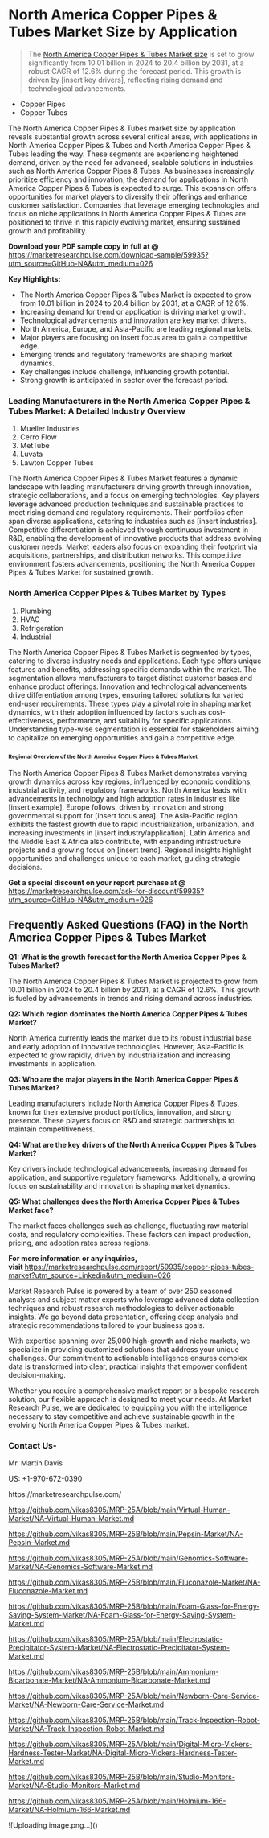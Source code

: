 <h1>North America Copper Pipes & Tubes Market&nbsp;Size by Application</h1><blockquote><p>The <a href="https://marketresearchpulse.com/download-sample/59935?utm_source=GitHub-NA&amp;utm_medium=026">North America Copper Pipes & Tubes Market size</a> is set to grow significantly from 10.01 billion in 2024 to 20.4 billion by 2031, at a robust CAGR of 12.6% during the forecast period. This growth is driven by [insert key drivers], reflecting rising demand and technological advancements.</p></blockquote><ul><li>Copper Pipes<li> Copper Tubes</li></ul><p>The North America Copper Pipes & Tubes market size by application reveals substantial growth across several critical areas, with applications in North America Copper Pipes & Tubes and North America Copper Pipes & Tubes leading the way. These segments are experiencing heightened demand, driven by the need for advanced, scalable solutions in industries such as North America Copper Pipes & Tubes. As businesses increasingly prioritize efficiency and innovation, the demand for applications in North America Copper Pipes & Tubes is expected to surge. This expansion offers opportunities for market players to diversify their offerings and enhance customer satisfaction. Companies that leverage emerging technologies and focus on niche applications in North America Copper Pipes & Tubes are positioned to thrive in this rapidly evolving market, ensuring sustained growth and profitability.</p><p><strong>Download your PDF sample copy in full at @ </strong><a href="https://marketresearchpulse.com/download-sample/59935?utm_source=GitHub-NA&amp;utm_medium=026">https://marketresearchpulse.com/download-sample/59935?utm_source=GitHub-NA&amp;utm_medium=026</a></p><p><strong>Key Highlights: </strong></p><ul><li>The North America Copper Pipes & Tubes Market is expected to grow from 10.01 billion in 2024 to 20.4 billion by 2031, at a CAGR of 12.6%.</li><li>Increasing demand for trend or application is driving market growth.</li><li>Technological advancements and innovation are key market drivers.</li><li>North America, Europe, and Asia-Pacific are leading regional markets.</li><li>Major players are focusing on insert focus area to gain a competitive edge.</li><li>Emerging trends and regulatory frameworks are shaping market dynamics.</li><li>Key challenges include challenge, influencing growth potential.</li><li>Strong growth is anticipated in sector over the forecast period.</li></ul><h3>Leading Manufacturers in the North America Copper Pipes & Tubes Market: A Detailed Industry Overview</h3><ol><li>Mueller Industries</li><li>Cerro Flow</li><li>MetTube</li><li>Luvata</li><li>Lawton Copper Tubes</li></ol><div class="flex max-w-full flex-col flex-grow"><div class="min-h-8 text-message flex w-full flex-col items-end gap-2 whitespace-normal break-words [.text-message+&amp;]:mt-5" dir="auto" data-message-author-role="assistant" data-message-id="fd8432e4-4910-450d-b182-61b7bfb0a01f" data-message-model-slug="gpt-4o"><div class="flex w-full flex-col gap-1 empty:hidden first:pt-[3px]"><div class="markdown prose w-full break-words dark:prose-invert light"><p>The North America Copper Pipes & Tubes Market features a dynamic landscape with leading manufacturers driving growth through innovation, strategic collaborations, and a focus on emerging technologies. Key players leverage advanced production techniques and sustainable practices to meet rising demand and regulatory requirements. Their portfolios often span diverse applications, catering to industries such as [insert industries]. Competitive differentiation is achieved through continuous investment in R&amp;D, enabling the development of innovative products that address evolving customer needs. Market leaders also focus on expanding their footprint via acquisitions, partnerships, and distribution networks. This competitive environment fosters advancements, positioning the North America Copper Pipes & Tubes Market for sustained growth.</p></div></div></div></div><h3>North America Copper Pipes & Tubes Market by Types</h3><ol><li>Plumbing<li> HVAC<li> Refrigeration<li> Industrial</li></ol><div class="flex max-w-full flex-col flex-grow"><div class="min-h-8 text-message flex w-full flex-col items-end gap-2 whitespace-normal break-words [.text-message+&amp;]:mt-5" dir="auto" data-message-author-role="assistant" data-message-id="084470be-0bb7-4664-bddf-5156b4f41249" data-message-model-slug="gpt-4o-mini"><div class="flex w-full flex-col gap-1 empty:hidden first:pt-[3px]"><div class="markdown prose w-full break-words dark:prose-invert light"><p>The North America Copper Pipes & Tubes Market is segmented by types, catering to diverse industry needs and applications. Each type offers unique features and benefits, addressing specific demands within the market. The segmentation allows manufacturers to target distinct customer bases and enhance product offerings. Innovation and technological advancements drive differentiation among types, ensuring tailored solutions for varied end-user requirements. These types play a pivotal role in shaping market dynamics, with their adoption influenced by factors such as cost-effectiveness, performance, and suitability for specific applications. Understanding type-wise segmentation is essential for stakeholders aiming to capitalize on emerging opportunities and gain a competitive edge.</p></div></div></div></div><h3><span style="font-size: 11px;">Regional Overview of the North America Copper Pipes & Tubes Market</span></h3><div class="flex max-w-full flex-col flex-grow"><div class="min-h-8 text-message flex w-full flex-col items-end gap-2 whitespace-normal break-words [.text-message+&amp;]:mt-5" dir="auto" data-message-author-role="assistant" data-message-id="e9038762-ce64-4e30-91c9-9bd413514231" data-message-model-slug="gpt-4o-mini"><div class="flex w-full flex-col gap-1 empty:hidden first:pt-[3px]"><div class="markdown prose w-full break-words dark:prose-invert light"><p>The North America Copper Pipes & Tubes Market demonstrates varying growth dynamics across key regions, influenced by economic conditions, industrial activity, and regulatory frameworks. North America leads with advancements in technology and high adoption rates in industries like [insert example]. Europe follows, driven by innovation and strong governmental support for [insert focus area]. The Asia-Pacific region exhibits the fastest growth due to rapid industrialization, urbanization, and increasing investments in [insert industry/application]. Latin America and the Middle East &amp; Africa also contribute, with expanding infrastructure projects and a growing focus on [insert trend]. Regional insights highlight opportunities and challenges unique to each market, guiding strategic decisions.</p></div></div></div></div><p><strong>Get a special discount on your report purchase at @ </strong><a href="https://marketresearchpulse.com/ask-for-discount/59935?utm_source=GitHub-NA&amp;utm_medium=026">https://marketresearchpulse.com/ask-for-discount/59935?utm_source=GitHub-NA&amp;utm_medium=026</a></p><h2>Frequently Asked Questions (FAQ) in the North America Copper Pipes & Tubes Market</h2><p><strong>Q1: What is the growth forecast for the North America Copper Pipes & Tubes Market?</strong></p><p>The North America Copper Pipes & Tubes Market is projected to grow from 10.01 billion in 2024 to 20.4 billion by 2031, at a CAGR of 12.6%. This growth is fueled by advancements in trends and rising demand across industries.</p><p><strong>Q2: Which region dominates the North America Copper Pipes & Tubes Market?</strong></p><p>North America currently leads the market due to its robust industrial base and early adoption of innovative technologies. However, Asia-Pacific is expected to grow rapidly, driven by industrialization and increasing investments in application.</p><p><strong>Q3: Who are the major players in the North America Copper Pipes & Tubes Market?</strong></p><p>Leading manufacturers include North America Copper Pipes & Tubes, known for their extensive product portfolios, innovation, and strong presence. These players focus on R&amp;D and strategic partnerships to maintain competitiveness.</p><p><strong>Q4: What are the key drivers of the North America Copper Pipes & Tubes Market?</strong></p><p>Key drivers include technological advancements, increasing demand for application, and supportive regulatory frameworks. Additionally, a growing focus on sustainability and innovation is shaping market dynamics.</p><p><strong>Q5: What challenges does the North America Copper Pipes & Tubes Market face?</strong></p><p>The market faces challenges such as challenge, fluctuating raw material costs, and regulatory complexities. These factors can impact production, pricing, and adoption rates across regions.</p><p><strong>For more information or any inquiries, visit&nbsp;</strong><a href="https://marketresearchpulse.com/report/59935/copper-pipes-tubes-market?utm_source=Linkedin&utm_medium=026">https://marketresearchpulse.com/report/59935/copper-pipes-tubes-market?utm_source=Linkedin&utm_medium=026</a></p><p>Market Research Pulse is powered by a team of over 250 seasoned analysts and subject matter experts who leverage advanced data collection techniques and robust research methodologies to deliver actionable insights. We go beyond data presentation, offering deep analysis and strategic recommendations tailored to your business goals.</p><p>With expertise spanning over 25,000 high-growth and niche markets, we specialize in providing customized solutions that address your unique challenges. Our commitment to actionable intelligence ensures complex data is transformed into clear, practical insights that empower confident decision-making.</p><p>Whether you require a comprehensive market report or a bespoke research solution, our flexible approach is designed to meet your needs. At Market Research Pulse, we are dedicated to equipping you with the intelligence necessary to stay competitive and achieve sustainable growth in the evolving North America Copper Pipes & Tubes market.</p><h3><strong>Contact Us-</strong></h3><p>Mr. Martin Davis</p><p>US: +1-970-672-0390</p><p>https://marketresearchpulse.com/</p><p><a href="https://github.com/vikas8305/MRP-25A/blob/main/Virtual-Human-Market/NA-Virtual-Human-Market.md">https://github.com/vikas8305/MRP-25A/blob/main/Virtual-Human-Market/NA-Virtual-Human-Market.md</a></p><p><a href="https://github.com/vikas8305/MRP-25B/blob/main/Pepsin-Market/NA-Pepsin-Market.md">https://github.com/vikas8305/MRP-25B/blob/main/Pepsin-Market/NA-Pepsin-Market.md</a></p><p><a href="https://github.com/vikas8305/MRP-25A/blob/main/Genomics-Software-Market/NA-Genomics-Software-Market.md">https://github.com/vikas8305/MRP-25A/blob/main/Genomics-Software-Market/NA-Genomics-Software-Market.md</a></p><p><a href="https://github.com/vikas8305/MRP-25B/blob/main/Fluconazole-Market/NA-Fluconazole-Market.md">https://github.com/vikas8305/MRP-25B/blob/main/Fluconazole-Market/NA-Fluconazole-Market.md</a></p><p><a href="https://github.com/vikas8305/MRP-25B/blob/main/Foam-Glass-for-Energy-Saving-System-Market/NA-Foam-Glass-for-Energy-Saving-System-Market.md">https://github.com/vikas8305/MRP-25B/blob/main/Foam-Glass-for-Energy-Saving-System-Market/NA-Foam-Glass-for-Energy-Saving-System-Market.md</a></p><p><a href="https://github.com/vikas8305/MRP-25A/blob/main/Electrostatic-Precipitator-System-Market/NA-Electrostatic-Precipitator-System-Market.md">https://github.com/vikas8305/MRP-25A/blob/main/Electrostatic-Precipitator-System-Market/NA-Electrostatic-Precipitator-System-Market.md</a></p><p><a href="https://github.com/vikas8305/MRP-25B/blob/main/Ammonium-Bicarbonate-Market/NA-Ammonium-Bicarbonate-Market.md">https://github.com/vikas8305/MRP-25B/blob/main/Ammonium-Bicarbonate-Market/NA-Ammonium-Bicarbonate-Market.md</a></p><p><a href="https://github.com/vikas8305/MRP-25A/blob/main/Newborn-Care-Service-Market/NA-Newborn-Care-Service-Market.md">https://github.com/vikas8305/MRP-25A/blob/main/Newborn-Care-Service-Market/NA-Newborn-Care-Service-Market.md</a></p><p><a href="https://github.com/vikas8305/MRP-25B/blob/main/Track-Inspection-Robot-Market/NA-Track-Inspection-Robot-Market.md">https://github.com/vikas8305/MRP-25B/blob/main/Track-Inspection-Robot-Market/NA-Track-Inspection-Robot-Market.md</a></p><p><a href="https://github.com/vikas8305/MRP-25A/blob/main/Digital-Micro-Vickers-Hardness-Tester-Market/NA-Digital-Micro-Vickers-Hardness-Tester-Market.md">https://github.com/vikas8305/MRP-25A/blob/main/Digital-Micro-Vickers-Hardness-Tester-Market/NA-Digital-Micro-Vickers-Hardness-Tester-Market.md</a></p><p><a href="https://github.com/vikas8305/MRP-25B/blob/main/Studio-Monitors-Market/NA-Studio-Monitors-Market.md">https://github.com/vikas8305/MRP-25B/blob/main/Studio-Monitors-Market/NA-Studio-Monitors-Market.md</a></p><p><a href="https://github.com/vikas8305/MRP-25A/blob/main/Holmium-166-Market/NA-Holmium-166-Market.md">https://github.com/vikas8305/MRP-25A/blob/main/Holmium-166-Market/NA-Holmium-166-Market.md</a></p>
![Uploading image.png…]()
